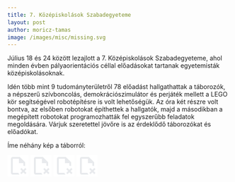 ```yaml
---
title: 7. Középiskolások Szabadegyeteme
layout: post
author: moricz-tamas
image: /images/misc/missing.svg
---
```


Július 18 és 24 között lezajlott a 7. Középiskolások Szabadegyeteme, ahol minden évben pályaorientációs céllal előadásokat tartanak egyetemisták középiskolásoknak.

Idén több mint 9 tudományterületről 78 előadást hallgathattak a táborozók, a népszerű szívboncolás, demokrációszimulátor és perjáték mellett a LEGO kör segítségével robotépítésre is volt lehetőségük. Az óra két részre volt bontva, az elsőben robotokat építhettek a hallgatók, majd a másodikban a megépített robotokat programozhatták fel egyszerűbb feladatok megoldására. Várjuk szeretettel jövőre is az érdeklődő táborozókat és előadókat.

Íme néhány kép a táborról:

![](/images/misc/missing.svg)
![](/images/misc/missing.svg)
![](/images/misc/missing.svg)
![](/images/misc/missing.svg)
